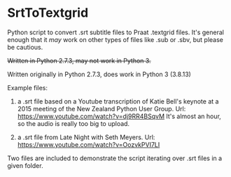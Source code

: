# SrtToTextgrid
Python script to convert .srt subtitle files to Praat .textgrid files. It's general enough that it *may* work on other types of files like .sub or .sbv, but please be cautious.

~~Written in Python 2.7.3, may not work in Python 3.~~

Written originally in Python 2.7.3, does work in Python 3 (3.8.13)

Example files:

1. a .srt file based on a Youtube transcription of Katie Bell's keynote at a 2015 meeting of the New Zealand Python User Group. Url: https://www.youtube.com/watch?v=dj9RR4BSqvM It's almost an hour, so the audio is really too big to upload. 

2. a .srt file from Late Night with Seth Meyers. Url: https://www.youtube.com/watch?v=OozvkPVI7LI

Two files are included to demonstrate the script iterating over .srt files in a given folder.
